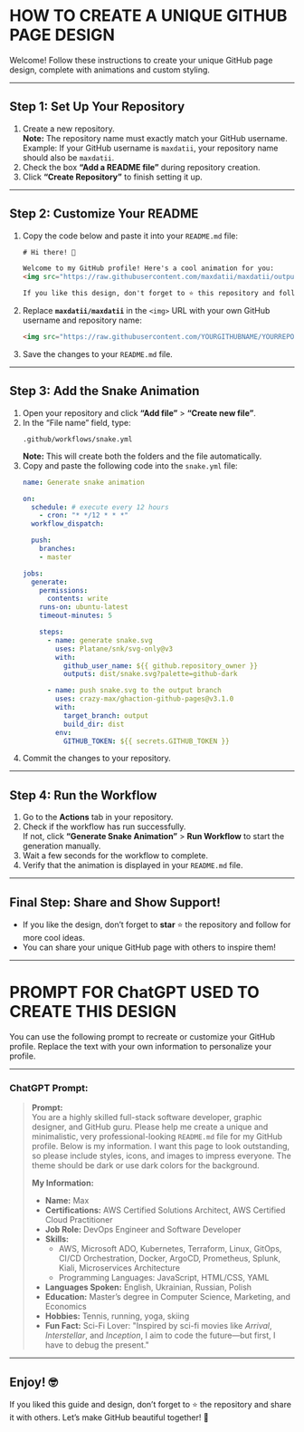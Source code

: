 
# **HOW TO CREATE A UNIQUE GITHUB PAGE DESIGN**

Welcome! Follow these instructions to create your unique GitHub page design, complete with animations and custom styling.

---

## **Step 1: Set Up Your Repository**
1. Create a new repository.  
   **Note:** The repository name must exactly match your GitHub username.  
   Example: If your GitHub username is `maxdatii`, your repository name should also be `maxdatii`.
2. Check the box **“Add a README file”** during repository creation.
3. Click **“Create Repository”** to finish setting it up.

---

## **Step 2: Customize Your README**
1. Copy the code below and paste it into your `README.md` file:
   ```html
   # Hi there! 👋

   Welcome to my GitHub profile! Here's a cool animation for you:
   <img src="https://raw.githubusercontent.com/maxdatii/maxdatii/output/snake.svg" alt="Snake animation" />

   If you like this design, don't forget to ⭐ this repository and follow me for more cool stuff!
   ```
2. Replace **`maxdatii/maxdatii`** in the `<img>` URL with your own GitHub username and repository name:
   ```html
   <img src="https://raw.githubusercontent.com/YOURGITHUBNAME/YOURREPONAME/output/snake.svg" alt="Snake animation" />
   ```

3. Save the changes to your `README.md` file.

---

## **Step 3: Add the Snake Animation**
1. Open your repository and click **“Add file”** > **“Create new file”**.
2. In the “File name” field, type:
   ```
   .github/workflows/snake.yml
   ```
   **Note:** This will create both the folders and the file automatically.
3. Copy and paste the following code into the `snake.yml` file:
   ```yaml
   name: Generate snake animation

   on:
     schedule: # execute every 12 hours
       - cron: "* */12 * * *"
     workflow_dispatch:

     push:
       branches:
       - master

   jobs:
     generate:
       permissions:
         contents: write
       runs-on: ubuntu-latest
       timeout-minutes: 5

       steps:
         - name: generate snake.svg
           uses: Platane/snk/svg-only@v3
           with:
             github_user_name: ${{ github.repository_owner }}
             outputs: dist/snake.svg?palette=github-dark

         - name: push snake.svg to the output branch
           uses: crazy-max/ghaction-github-pages@v3.1.0
           with:
             target_branch: output
             build_dir: dist
           env:
             GITHUB_TOKEN: ${{ secrets.GITHUB_TOKEN }}
   ```
4. Commit the changes to your repository.

---

## **Step 4: Run the Workflow**
1. Go to the **Actions** tab in your repository.
2. Check if the workflow has run successfully.  
   If not, click **“Generate Snake Animation”** > **Run Workflow** to start the generation manually.
3. Wait a few seconds for the workflow to complete.
4. Verify that the animation is displayed in your `README.md` file.

---

## **Final Step: Share and Show Support!**
- If you like the design, don’t forget to **star** ⭐ the repository and follow for more cool ideas.  
- You can share your unique GitHub page with others to inspire them!

---

# **PROMPT FOR ChatGPT USED TO CREATE THIS DESIGN**

You can use the following prompt to recreate or customize your GitHub profile. Replace the text with your own information to personalize your profile.

---

### **ChatGPT Prompt**:
> **Prompt:**  
> You are a highly skilled full-stack software developer, graphic designer, and GitHub guru. Please help me create a unique and minimalistic, very professional-looking `README.md` file for my GitHub profile. Below is my information. I want this page to look outstanding, so please include styles, icons, and images to impress everyone. The theme should be dark or use dark colors for the background.  
>
> **My Information:**  
> - **Name:** Max  
> - **Certifications:** AWS Certified Solutions Architect, AWS Certified Cloud Practitioner  
> - **Job Role:** DevOps Engineer and Software Developer  
> - **Skills:**  
>   - AWS, Microsoft ADO, Kubernetes, Terraform, Linux, GitOps, CI/CD Orchestration, Docker, ArgoCD, Prometheus, Splunk, Kiali, Microservices Architecture  
>   - Programming Languages: JavaScript, HTML/CSS, YAML  
> - **Languages Spoken:** English, Ukrainian, Russian, Polish  
> - **Education:** Master’s degree in Computer Science, Marketing, and Economics  
> - **Hobbies:** Tennis, running, yoga, skiing  
> - **Fun Fact:** Sci-Fi Lover: "Inspired by sci-fi movies like *Arrival*, *Interstellar*, and *Inception*, I aim to code the future—but first, I have to debug the present."

---

## **Enjoy!** 🤓  
If you liked this guide and design, don’t forget to ⭐ the repository and share it with others. Let’s make GitHub beautiful together! 🚀

